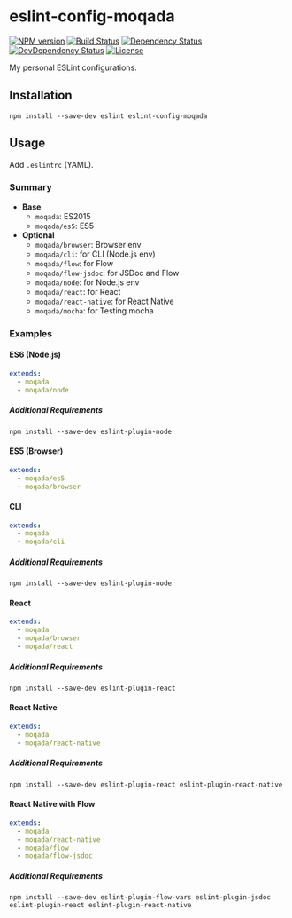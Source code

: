 # eslint-config-moqada

[![NPM version][npm-image]][npm-url]
[![Build Status][travis-image]][travis-url]
[![Dependency Status][daviddm-image]][daviddm-url]
[![DevDependency Status][daviddm-dev-image]][daviddm-dev-url]
[![License][license-image]][license-url]


My personal ESLint configurations.

## Installation

```
npm install --save-dev eslint eslint-config-moqada
```

## Usage

Add `.eslintrc` (YAML).

### Summary

- **Base**
  - `moqada`: ES2015
  - `moqada/es5`: ES5
- **Optional**
  - `moqada/browser`: Browser env
  - `moqada/cli`: for CLI (Node.js env)
  - `moqada/flow`: for Flow
  - `moqada/flow-jsdoc`: for JSDoc and Flow
  - `moqada/node`: for Node.js env
  - `moqada/react`: for React
  - `moqada/react-native`: for React Native
  - `moqada/mocha`: for Testing mocha

### Examples

#### ES6 (Node.js)

```yaml
extends:
  - moqada
  - moqada/node
```

##### Additional Requirements

```
npm install --save-dev eslint-plugin-node
```

#### ES5 (Browser)

```yaml
extends:
  - moqada/es5
  - moqada/browser
```

#### CLI

```yaml
extends:
  - moqada
  - moqada/cli
```

##### Additional Requirements

```
npm install --save-dev eslint-plugin-node
```

#### React

```yaml
extends:
  - moqada
  - moqada/browser
  - moqada/react
```

##### Additional Requirements

```
npm install --save-dev eslint-plugin-react
```

#### React Native

```yaml
extends:
  - moqada
  - moqada/react-native
```

##### Additional Requirements

```
npm install --save-dev eslint-plugin-react eslint-plugin-react-native
```


#### React Native with Flow

```yaml
extends:
  - moqada
  - moqada/react-native
  - moqada/flow
  - moqada/flow-jsdoc
```

##### Additional Requirements

```
npm install --save-dev eslint-plugin-flow-vars eslint-plugin-jsdoc eslint-plugin-react eslint-plugin-react-native
```

[npm-url]: https://www.npmjs.com/package/eslint-config-moqada
[npm-image]: https://img.shields.io/npm/v/eslint-config-moqada.svg?style=flat-square
[travis-url]: https://travis-ci.org/moqada/eslint-config
[travis-image]: https://img.shields.io/travis/moqada/eslint-config.svg?style=flat-square
[daviddm-url]: https://david-dm.org/moqada/eslint-config
[daviddm-image]: https://img.shields.io/david/moqada/eslint-config.svg?style=flat-square
[daviddm-dev-url]: https://david-dm.org/moqada/eslint-config#info=devDependencies
[daviddm-dev-image]: https://img.shields.io/david/dev/moqada/eslint-config.svg?style=flat-square
[license-url]: http://opensource.org/licenses/MIT
[license-image]: https://img.shields.io/npm/l/eslint-config-moqada.svg?style=flat-square
